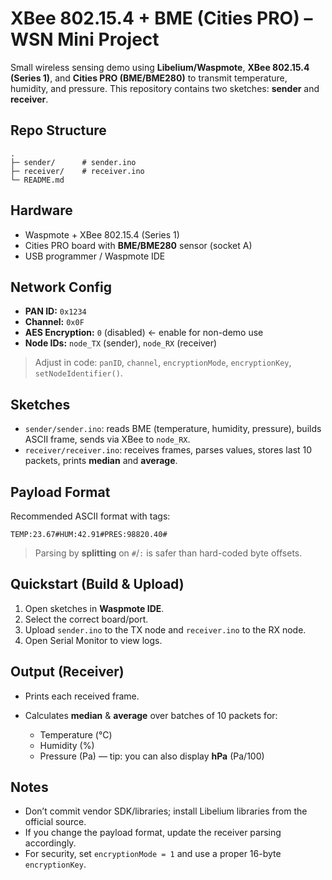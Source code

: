 # XBee 802.15.4 + BME (Cities PRO) – WSN Mini Project

Small wireless sensing demo using **Libelium/Waspmote**, **XBee 802.15.4 (Series 1)**, and **Cities PRO (BME/BME280)** to transmit temperature, humidity, and pressure.
This repository contains two sketches: **sender** and **receiver**.

## Repo Structure

```
.
├─ sender/      # sender.ino
├─ receiver/    # receiver.ino
└─ README.md
```

## Hardware

* Waspmote + XBee 802.15.4 (Series 1)
* Cities PRO board with **BME/BME280** sensor (socket A)
* USB programmer / Waspmote IDE

## Network Config

* **PAN ID:** `0x1234`
* **Channel:** `0x0F`
* **AES Encryption:** `0` (disabled)  ← enable for non-demo use
* **Node IDs:** `node_TX` (sender), `node_RX` (receiver)

> Adjust in code: `panID`, `channel`, `encryptionMode`, `encryptionKey`, `setNodeIdentifier()`.

## Sketches

* `sender/sender.ino`: reads BME (temperature, humidity, pressure), builds ASCII frame, sends via XBee to `node_RX`.
* `receiver/receiver.ino`: receives frames, parses values, stores last 10 packets, prints **median** and **average**.

## Payload Format

Recommended ASCII format with tags:

```
TEMP:23.67#HUM:42.91#PRES:98820.40#
```

> Parsing by **splitting** on `#`/`:` is safer than hard-coded byte offsets.

## Quickstart (Build & Upload)

1. Open sketches in **Waspmote IDE**.
2. Select the correct board/port.
3. Upload `sender.ino` to the TX node and `receiver.ino` to the RX node.
4. Open Serial Monitor to view logs.

## Output (Receiver)

* Prints each received frame.
* Calculates **median** & **average** over batches of 10 packets for:

  * Temperature (°C)
  * Humidity (%)
  * Pressure (Pa) — tip: you can also display **hPa** (Pa/100)

## Notes

* Don’t commit vendor SDK/libraries; install Libelium libraries from the official source.
* If you change the payload format, update the receiver parsing accordingly.
* For security, set `encryptionMode = 1` and use a proper 16-byte `encryptionKey`.


